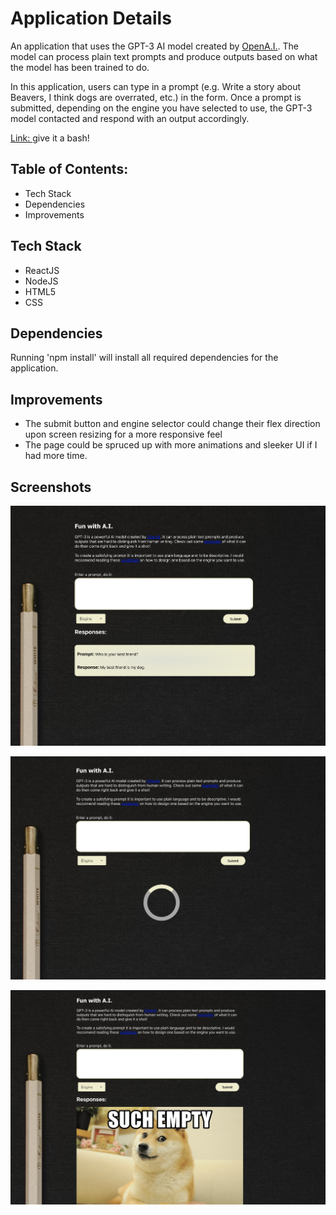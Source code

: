 # Application Details

An application that uses the GPT-3 AI model created by [OpenA.I.](https://openai.com/api/). The model can process plain text prompts and produce outputs based on what the model has been trained to do.

In this application, users can type in a prompt (e.g. Write a story about Beavers, I think dogs are overrated, etc.) in the form. Once a prompt is submitted, depending on the engine you have selected to use, the GPT-3 model contacted and respond with an output accordingly.

[Link: ](symphonious-scone-706bfa.netlify.app/) give it a bash!

## Table of Contents:

- Tech Stack
- Dependencies
- Improvements

## Tech Stack

- ReactJS
- NodeJS
- HTML5
- CSS

## Dependencies

Running 'npm install' will install all required dependencies for the application.

## Improvements

- The submit button and engine selector could change their flex direction upon screen resizing for a more responsive feel
- The page could be spruced up with more animations and sleeker UI if I had more time.

## Screenshots

![1.](https://github.com/KagisoMashigo/fun_with_GPT-3/blob/main/src/assets/Screen%20Shot%202022-05-18%20at%2012.18.46.png?raw=true)

![2.](https://github.com/KagisoMashigo/fun_with_GPT-3/blob/main/src/assets/Screen%20Shot%202022-05-18%20at%2012.19.18.png?raw=true)

![3.](https://github.com/KagisoMashigo/fun_with_GPT-3/blob/main/src/assets/Screen%20Shot%202022-05-18%20at%2012.21.30.png?raw=true)
